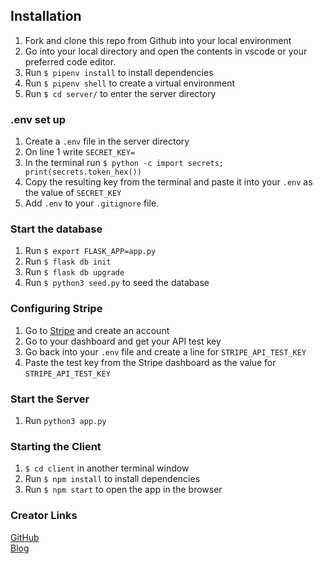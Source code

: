 ## Installation
1. Fork and clone this repo from Github into your local environment
2. Go into your local directory and open the contents in vscode or your preferred code editor.
3. Run `$ pipenv install` to install dependencies
4. Run `$ pipenv shell` to create a virtual environment
5. Run `$ cd server/` to enter the server directory

### .env set up
1. Create a `.env` file in the server directory
2. On line 1 write `SECRET_KEY=`
3. In the terminal run `$ python -c import secrets; print(secrets.token_hex())` 
4. Copy the resulting key from the terminal and paste it into your `.env` as the value of `SECRET_KEY`
5. Add `.env` to your `.gitignore` file.

### Start the database
1. Run `$ export FLASK_APP=app.py`
2. Run `$ flask db init`
3. Run `$ flask db upgrade`
4. Run `$ python3 seed.py` to seed the database

### Configuring Stripe
1. Go to [Stripe](https://stripe.com/) and create an account
2. Go to your dashboard and get your API test key
3. Go back into your `.env` file and create a line for `STRIPE_API_TEST_KEY`
4. Paste the test key from the Stripe dashboard as the value for `STRIPE_API_TEST_KEY` 

### Start the Server
1. Run `python3 app.py`

### Starting the Client
1. `$ cd client` in another terminal window
2. Run `$ npm install` to install dependencies
3. Run `$ npm start` to open the app in the browser

### Creator Links
[GitHub](https://github.com/drwomble) <br>
[Blog](https://dev.to/drew_womble)